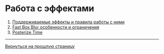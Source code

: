 # Работа с эффектами

1. [Поддерживаемые эффекты и правила работы с ними](supported_effects.md)
2. [Fast Box Blur особенности и ограничения](fast_box_blur.md)
3. [Posterize Time](posterize_time.md)

---

[Вернуться на прошлую страницу](user-guide.md)